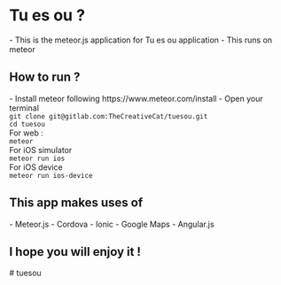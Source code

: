 <h1>Tu es ou ?</h1>
- This is the meteor.js application for Tu es ou application
- This runs on meteor

<h2>How to run ?</h2>
- Install meteor following https://www.meteor.com/install
- Open your terminal<br/>
<code>git clone git@gitlab.com:TheCreativeCat/tuesou.git</code><br/>
<code>cd tuesou</code><br/>
For web :<br/>
<code>meteor</code><br/>
For iOS simulator<br/>
<code>meteor run ios</code><br/>
For iOS device<br/>
<code>meteor run ios-device</code><br/>

<h2>This app makes uses of</h2>
- Meteor.js
- Cordova
- Ionic
- Google Maps
- Angular.js

<h2>I hope you will enjoy it !</h2>
# tuesou
